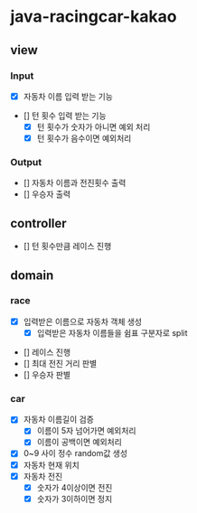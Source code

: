 # java-racingcar-kakao


## view
### Input
* [x] 자동차 이름 입력 받는 기능
* [] 턴 횟수 입력 받는 기능
  * [x] 턴 횟수가 숫자가 아니면 예외 처리
  * [x] 턴 횟수가 음수이면 예외처리

### Output
* [] 자동차 이름과 전진횟수 출력
* [] 우승자 출력

## controller
* [] 턴 횟수만큼 레이스 진행

## domain
### race
* [x] 입력받은 이름으로 자동차 객체 생성
  * [x] 입력받은 자동차 이름들을 쉼표 구분자로 split
* [] 레이스 진행
* [] 최대 전진 거리 판별
* [] 우승자 판별

### car
* [x] 자동차 이름길이 검증
  * [x] 이름이 5자 넘어가면 예외처리
  * [x] 이름이 공백이면 예외처리
* [x] 0~9 사이 정수 random값 생성
* [x] 자동차 현재 위치
* [x] 자동차 전진
  * [x] 숫자가 4이상이면 전진
  * [x] 숫자가 3이하이면 정지
